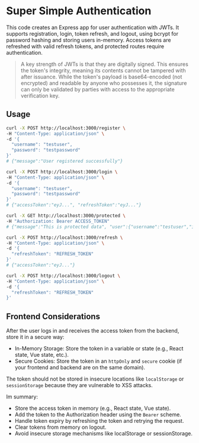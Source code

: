 # Super Simple Authentication
This code creates an Express app for user authentication with JWTs. It supports registration, login, token refresh, and logout, using bcrypt for password hashing and storing users in-memory. Access tokens are refreshed with valid refresh tokens, and protected routes require authentication.

> A key strength of JWTs is that they are digitally signed. This ensures the token's integrity, meaning its contents cannot be tampered with after issuance. While the token's payload is base64-encoded (not encrypted) and readable by anyone who possesses it, the signature can only be validated by parties with access to the appropriate verification key.
 
## Usage

```sh
curl -X POST http://localhost:3000/register \
-H "Content-Type: application/json" \
-d '{
  "username": "testuser",
  "password": "testpassword"
}'
# {"message":"User registered successfully"}

curl -X POST http://localhost:3000/login \
-H "Content-Type: application/json" \
-d '{
  "username": "testuser",
  "password": "testpassword"
}'
# {"accessToken":"eyJ...", "refreshToken":"eyJ..."}

curl -X GET http://localhost:3000/protected \
-H "Authorization: Bearer ACCESS_TOKEN"
# {"message":"This is protected data", "user":{"username":"testuser","iat":1737341932,"exp":1737342832}}

curl -X POST http://localhost:3000/refresh \
-H "Content-Type: application/json" \
-d '{
  "refreshToken": "REFRESH_TOKEN"
}'
# {"accessToken":"eyJ..."}

curl -X POST http://localhost:3000/logout \
-H "Content-Type: application/json" \
-d '{
  "refreshToken": "REFRESH_TOKEN"
}'
```

## Frontend Considerations
After the user logs in and receives the access token from the backend, store it in a secure way:
- In-Memory Storage: Store the token in a variable or state (e.g., React state, Vue state, etc.).
- Secure Cookies: Store the token in an `httpOnly` and `secure` cookie (if your frontend and backend are on the same domain).

The token should not be stored in insecure locations like `localStorage` or `sessionStorage` because they are vulnerable to XSS attacks.

Im summary: 
- Store the access token in memory (e.g., React state, Vue state).
- Add the token to the Authorization header using the `Bearer` scheme.
- Handle token expiry by refreshing the token and retrying the request.
- Clear tokens from memory on logout.
- Avoid insecure storage mechanisms like localStorage or sessionStorage.
